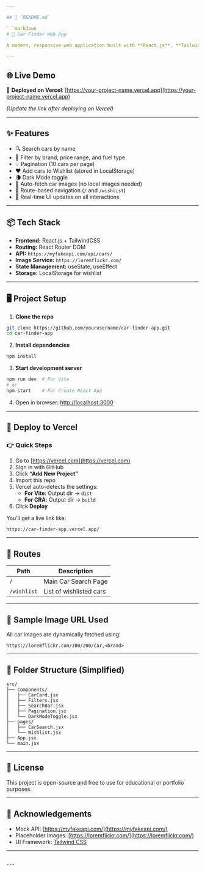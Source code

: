 ```yaml
---

## 📄 `README.md`

```markdown
# 🚗 Car Finder Web App

A modern, responsive web application built with **React.js**, **TailwindCSS**, and **React Router**, allowing users to search, filter, and wishlist cars using a mock API. The app supports real-time UI updates, dark mode, pagination, and persistent wishlist via localStorage.

---
```


## 🌐 Live Demo

🔗 **Deployed on Vercel**: [https://your-project-name.vercel.app](https://your-project-name.vercel.app)

*(Update the link after deploying on Vercel)*

---

## ✨ Features

- 🔍 Search cars by name
- 🎯 Filter by brand, price range, and fuel type
- 💡 Pagination (10 cars per page)
- ❤️ Add cars to Wishlist (stored in LocalStorage)
- 🌘 Dark Mode toggle
- 📸 Auto-fetch car images (no local images needed)
- 🧭 Route-based navigation (`/` and `/wishlist`)
- 🔁 Real-time UI updates on all interactions

---

## 📦 Tech Stack

- **Frontend:** React.js + TailwindCSS
- **Routing:** React Router DOM
- **API:** `https://myfakeapi.com/api/cars/`
- **Image Service:** `https://loremflickr.com/`
- **State Management:** useState, useEffect
- **Storage:** LocalStorage for wishlist

---

## 🖥️ Project Setup

1. **Clone the repo**

```bash
git clone https://github.com/yourusername/car-finder-app.git
cd car-finder-app
```

2. **Install dependencies**

```bash
npm install
```

3. **Start development server**

```bash
npm run dev  # For Vite
# or
npm start    # For Create React App
```

4. Open in browser: [http://localhost:3000](http://localhost:3000)

---

## 🚀 Deploy to Vercel

### 👉 Quick Steps

1. Go to [https://vercel.com](https://vercel.com)
2. Sign in with GitHub
3. Click **“Add New Project”**
4. Import this repo
5. Vercel auto-detects the settings:
   - **For Vite**: Output dir → `dist`
   - **For CRA**: Output dir → `build`
6. Click **Deploy**

You’ll get a live link like:

```
https://car-finder-app.vercel.app/
```

---

## 🧭 Routes

| Path         | Description                    |
|--------------|--------------------------------|
| `/`          | Main Car Search Page           |
| `/wishlist`  | List of wishlisted cars        |

---

## 🧪 Sample Image URL Used

All car images are dynamically fetched using:
```
https://loremflickr.com/300/200/car,<brand>
```

---

## 📁 Folder Structure (Simplified)

```
src/
├── components/
│   ├── CarCard.jsx
│   ├── Filters.jsx
│   ├── SearchBar.jsx
│   ├── Pagination.jsx
│   └── DarkModeToggle.jsx
├── pages/
│   ├── CarSearch.jsx
│   └── Wishlist.jsx
├── App.jsx
└── main.jsx
```

---

## 📜 License

This project is open-source and free to use for educational or portfolio purposes.

---

## 🙌 Acknowledgements

- Mock API: [https://myfakeapi.com/](https://myfakeapi.com/)
- Placeholder Images: [https://loremflickr.com/](https://loremflickr.com/)
- UI Framework: [Tailwind CSS](https://tailwindcss.com/)

---

```

---